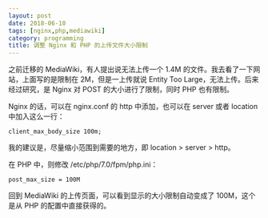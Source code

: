 ```yaml
---
layout: post
date: 2018-06-10
tags: [nginx,php,mediawiki]
category: programming
title: 调整 Nginx 和 PHP 的上传文件大小限制
---
```


之前迁移的 MediaWiki，有人提出说无法上传一个 1.4M 的文件。我去看了一下网站，上面写的是限制在 2M，但是一上传就说 Entity Too Large，无法上传。后来经过研究，是 Nginx 对 POST 的大小进行了限制，同时 PHP 也有限制。

Nginx 的话，可以在 nginx.conf 的 http 中添加，也可以在 server 或者 location 中加入这么一行：

```
client_max_body_size 100m;
```

我的建议是，尽量缩小范围到需要的地方，即 location > server > http。

在 PHP 中，则修改 /etc/php/7.0/fpm/php.ini：

```
post_max_size = 100M
```

回到 MediaWiki 的上传页面，可以看到显示的大小限制自动变成了 100M，这个是从 PHP 的配置中直接获得的。
